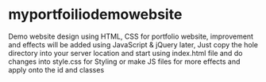 # myportfoiliodemowebsite
Demo website  design using HTML, CSS for portfolio website, improvement and effects will be added using JavaScript &amp; jQuery later, Just copy the hole directory into your server location and start using index.html file and do changes into style.css for Styling or make JS files for more effects and apply onto the id and classes
